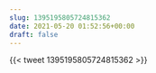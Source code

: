 ```yaml
---
slug: 1395195805724815362
date: 2021-05-20 01:52:56+00:00
draft: false
---
```


{{< tweet 1395195805724815362 >}}
